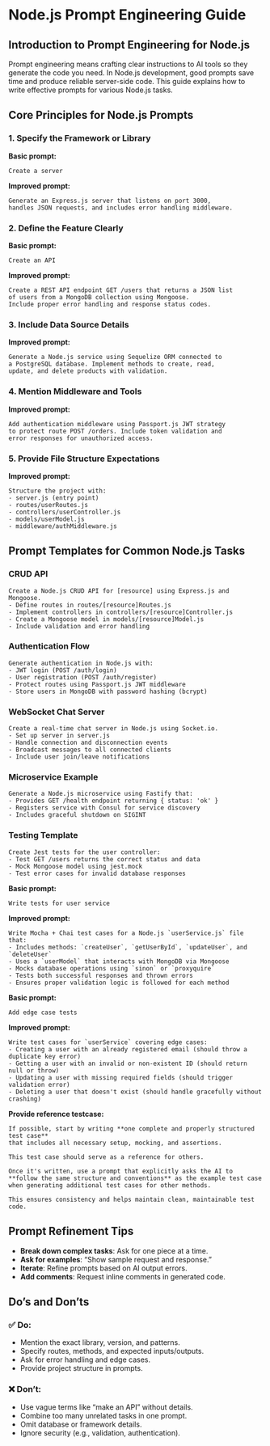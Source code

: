 # Node.js Prompt Engineering Guide

## Introduction to Prompt Engineering for Node.js

Prompt engineering means crafting clear instructions to AI tools so they generate the code you need. In Node.js development, good prompts save time and produce reliable server-side code. This guide explains how to write effective prompts for various Node.js tasks.

## Core Principles for Node.js Prompts

### 1. Specify the Framework or Library

**Basic prompt:**

```
Create a server
```

**Improved prompt:**

```
Generate an Express.js server that listens on port 3000,
handles JSON requests, and includes error handling middleware.
```

### 2. Define the Feature Clearly

**Basic prompt:**

```
Create an API
```

**Improved prompt:**

```
Create a REST API endpoint GET /users that returns a JSON list
of users from a MongoDB collection using Mongoose.
Include proper error handling and response status codes.
```

### 3. Include Data Source Details

**Improved prompt:**

```
Generate a Node.js service using Sequelize ORM connected to
a PostgreSQL database. Implement methods to create, read,
update, and delete products with validation.
```

### 4. Mention Middleware and Tools

**Improved prompt:**

```
Add authentication middleware using Passport.js JWT strategy
to protect route POST /orders. Include token validation and
error responses for unauthorized access.
```

### 5. Provide File Structure Expectations

**Improved prompt:**

```
Structure the project with:
- server.js (entry point)
- routes/userRoutes.js
- controllers/userController.js
- models/userModel.js
- middleware/authMiddleware.js
```

## Prompt Templates for Common Node.js Tasks

### CRUD API

```
Create a Node.js CRUD API for [resource] using Express.js and Mongoose.
- Define routes in routes/[resource]Routes.js
- Implement controllers in controllers/[resource]Controller.js
- Create a Mongoose model in models/[resource]Model.js
- Include validation and error handling
```

### Authentication Flow

```
Generate authentication in Node.js with:
- JWT login (POST /auth/login)
- User registration (POST /auth/register)
- Protect routes using Passport.js JWT middleware
- Store users in MongoDB with password hashing (bcrypt)
```

### WebSocket Chat Server

```
Create a real-time chat server in Node.js using Socket.io.
- Set up server in server.js
- Handle connection and disconnection events
- Broadcast messages to all connected clients
- Include user join/leave notifications
```

### Microservice Example

```
Generate a Node.js microservice using Fastify that:
- Provides GET /health endpoint returning { status: 'ok' }
- Registers service with Consul for service discovery
- Includes graceful shutdown on SIGINT
```

### Testing Template

```
Create Jest tests for the user controller:
- Test GET /users returns the correct status and data
- Mock Mongoose model using jest.mock
- Test error cases for invalid database responses
```

**Basic prompt:**

```
Write tests for user service
```

**Improved prompt:**

```
Write Mocha + Chai test cases for a Node.js `userService.js` file that:
- Includes methods: `createUser`, `getUserById`, `updateUser`, and `deleteUser`
- Uses a `userModel` that interacts with MongoDB via Mongoose
- Mocks database operations using `sinon` or `proxyquire`
- Tests both successful responses and thrown errors
- Ensures proper validation logic is followed for each method
```

**Basic prompt:**

```
Add edge case tests
```

**Improved prompt:**

```
Write test cases for `userService` covering edge cases:
- Creating a user with an already registered email (should throw a duplicate key error)
- Getting a user with an invalid or non-existent ID (should return null or throw)
- Updating a user with missing required fields (should trigger validation error)
- Deleting a user that doesn't exist (should handle gracefully without crashing)
```

**Provide reference testcase:**

```
If possible, start by writing **one complete and properly structured test case**  
that includes all necessary setup, mocking, and assertions.  

This test case should serve as a reference for others.  

Once it's written, use a prompt that explicitly asks the AI to  
**follow the same structure and conventions** as the example test case  
when generating additional test cases for other methods.  

This ensures consistency and helps maintain clean, maintainable test code.
```

## Prompt Refinement Tips

- **Break down complex tasks**: Ask for one piece at a time.
- **Ask for examples**: “Show sample request and response.”
- **Iterate**: Refine prompts based on AI output errors.
- **Add comments**: Request inline comments in generated code.

## Do’s and Don’ts

### ✅ Do:

- Mention the exact library, version, and patterns.
- Specify routes, methods, and expected inputs/outputs.
- Ask for error handling and edge cases.
- Provide project structure in prompts.

### ❌ Don’t:

- Use vague terms like “make an API” without details.
- Combine too many unrelated tasks in one prompt.
- Omit database or framework details.
- Ignore security (e.g., validation, authentication).

